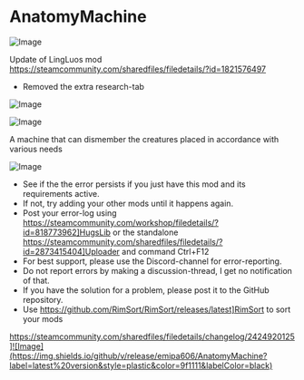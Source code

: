 # AnatomyMachine

![Image](https://i.imgur.com/buuPQel.png)

Update of LingLuos mod
https://steamcommunity.com/sharedfiles/filedetails/?id=1821576497

- Removed the extra research-tab

![Image](https://i.imgur.com/pufA0kM.png)

	
![Image](https://i.imgur.com/Z4GOv8H.png)

A machine that can dismember the creatures placed in accordance with various needs

![Image](https://i.imgur.com/PwoNOj4.png)



-  See if the the error persists if you just have this mod and its requirements active.
-  If not, try adding your other mods until it happens again.
-  Post your error-log using https://steamcommunity.com/workshop/filedetails/?id=818773962]HugsLib or the standalone https://steamcommunity.com/sharedfiles/filedetails/?id=2873415404]Uploader and command Ctrl+F12
-  For best support, please use the Discord-channel for error-reporting.
-  Do not report errors by making a discussion-thread, I get no notification of that.
-  If you have the solution for a problem, please post it to the GitHub repository.
-  Use https://github.com/RimSort/RimSort/releases/latest]RimSort to sort your mods



https://steamcommunity.com/sharedfiles/filedetails/changelog/2424920125]![Image](https://img.shields.io/github/v/release/emipa606/AnatomyMachine?label=latest%20version&style=plastic&color=9f1111&labelColor=black)

